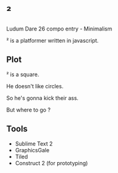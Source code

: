 ²
========

Ludum Dare 26 compo entry - Minimalism

² is a platformer written in javascript.

Plot
----

² is a square.

He doesn't like circles.

So he's gonna kick their ass.

But where to go ?

Tools
-----

* Sublime Text 2
* GraphicsGale
* Tiled
* Construct 2 (for prototyping)
